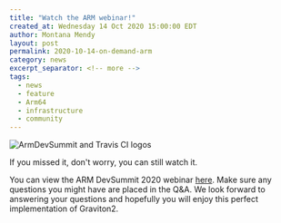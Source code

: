 ```yaml
---
title: "Watch the ARM webinar!"
created_at: Wednesday 14 Oct 2020 15:00:00 EDT
author: Montana Mendy
layout: post
permalink: 2020-10-14-on-demand-arm
category: news
excerpt_separator: <!-- more --> 
tags:
  - news
  - feature
  - Arm64
  - infrastructure
  - community
---
```


![ArmDevSummit and Travis CI logos](/images/Arm.png)

If you missed it, don't worry, you can still watch it. 

<!-- more -->

You can view the ARM DevSummit 2020 webinar [here](https://devsummit.arm.com/agenda/?search=Travis#/). Make sure any questions you might have are placed in the Q&A. We look forward to answering your questions and hopefully you will enjoy this perfect implementation of Graviton2.
